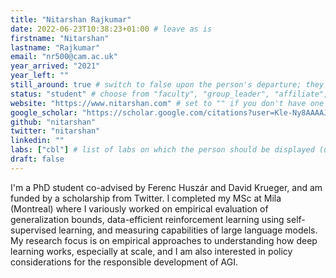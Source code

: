 ```yaml
---
title: "Nitarshan Rajkumar"
date: 2022-06-23T10:38:23+01:00 # leave as is
firstname: "Nitarshan"
lastname: "Rajkumar"
email: "nr500@cam.ac.uk"
year_arrived: "2021"
year_left: ""
still_around: true # switch to false upon the person's departure; they will then appear as Alumnus
status: "student" # choose from "faculty", "group_leader", "affiliate", "postdoc", "student", "visitor", "support", "admin"
website: "https://www.nitarshan.com" # set to "" if you don't have one
google_scholar: "https://scholar.google.com/citations?user=Kle-Ny8AAAAJ"
github: "nitarshan"
twitter: "nitarshan"
linkedin: ""
labs: ["cbl"] # list of labs on which the person should be displayed (use "cbl" to display on the main CBL website, and the PI's lastname (lowercase) for individual lab's websites, e.g. "hennequin")
draft: false
---
```


I'm a PhD student co-advised by Ferenc Huszár and David Krueger, and am funded by a scholarship from Twitter. I completed my MSc at Mila (Montreal) where I variously worked on empirical evaluation of generalization bounds, data-efficient reinforcement learning using self-supervised learning, and measuring capabilities of large language models. My research focus is on empirical approaches to understanding how deep learning works, especially at scale, and I am also interested in policy considerations for the responsible development of AGI.
